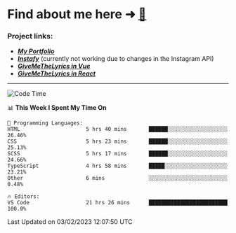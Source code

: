# Find about me here ➜ [🧑](https://pauabella.dev)

### Project links:
- ***[My Portfolio](https://pauabella.dev)***
- ***[Instafy](https://instafy.me)*** (currently not working due to changes in the Instagram API)
- ***[GiveMeTheLyrics in Vue](https://lyrics.pauabella.dev)***
- ***[GiveMeTheLyrics in React](https://pauabella.dev/GiveMeTheLyrics)***

---
<!--START_SECTION:waka-->
![Code Time](http://img.shields.io/badge/Code%20Time-1%2C852%20hrs%201%20min-blue)

📊 **This Week I Spent My Time On** 

```text
💬 Programming Languages: 
HTML                     5 hrs 40 mins       ██████░░░░░░░░░░░░░░░░░░░   26.46% 
CSS                      5 hrs 23 mins       ██████░░░░░░░░░░░░░░░░░░░   25.13% 
SCSS                     5 hrs 17 mins       ██████░░░░░░░░░░░░░░░░░░░   24.66% 
TypeScript               4 hrs 58 mins       █████░░░░░░░░░░░░░░░░░░░░   23.21% 
Other                    6 mins              ░░░░░░░░░░░░░░░░░░░░░░░░░   0.48%

🔥 Editors: 
VS Code                  21 hrs 26 mins      █████████████████████████   100.0%

```


 Last Updated on 03/02/2023 12:07:50 UTC
<!--END_SECTION:waka-->
